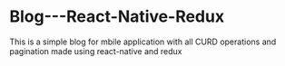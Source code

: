 # Blog---React-Native-Redux
This is a simple blog for mbile application with all CURD operations and pagination made using react-native and redux
